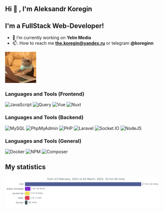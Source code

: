 ## Hi 👋 , I'm Aleksandr Koregin

## I'm a FullStack Web-Developer!

- 🔭  I’m currently working on **Yelm Media**
- 📫. How to reach me **the.koregin@yandex.ru** or telegram **@koreginn**

<img src="images/cat.gif" width=20%>

### Languages and Tools (Frontend)
![JavaScript](https://img.shields.io/badge/-JavaScript-090909?style=for-the-badge&logo=JavaScript&logoColor=E9D54D)
![jQuery](https://img.shields.io/badge/-jQuery-090909?style=for-the-badge&logo=jQuery&logoColor=ff802e)
![Vue](https://img.shields.io/badge/-Vue-090909?style=for-the-badge&logo=vue.js&logoColor=47d08f)
![Nuxt](https://img.shields.io/badge/-Nuxt-090909?style=for-the-badge&logo=nuxt.js&logoColor=47d08f)

### Languages and Tools (Backend)
![MySQL](https://img.shields.io/badge/-MySQL-090909?style=for-the-badge&logo=mysql&logoColor=00648B)
![PhpMyAdmin](https://img.shields.io/badge/-PhpMyAdmin-090909?style=for-the-badge&logo=PhpMyAdmin)
![PHP](https://img.shields.io/badge/-PHP-090909?style=for-the-badge&logo=php&logoColor=8b92bd)
![Laravel](https://img.shields.io/badge/-Laravel-090909?style=for-the-badge&logo=laravel&logoColor=ff2d21)
![Socket.IO](https://img.shields.io/badge/-SocketIO-090909?style=for-the-badge&logo=socket.io&logoColor=ffffff)
![NodeJS](https://img.shields.io/badge/-NodeJS-090909?style=for-the-badge&logo=Node.JS&logoColor=8cc501)

### Languages and Tools (General)
![Docker](https://img.shields.io/badge/-Docker-090909?style=for-the-badge&logo=docker&logoColor=519ee6)
![NPM](https://img.shields.io/badge/-NPM-090909?style=for-the-badge&logo=NPM&logoColor=d1403f)
![Composer](https://img.shields.io/badge/-Composer-090909?style=for-the-badge&logo=Composer)

## My statistics

<div style="background-color: #ffff;">
  <img src="https://github.com/koreginn/koreginn/blob/main/images/stat.svg" alt="My statistics Wakatime"/>
</div>
